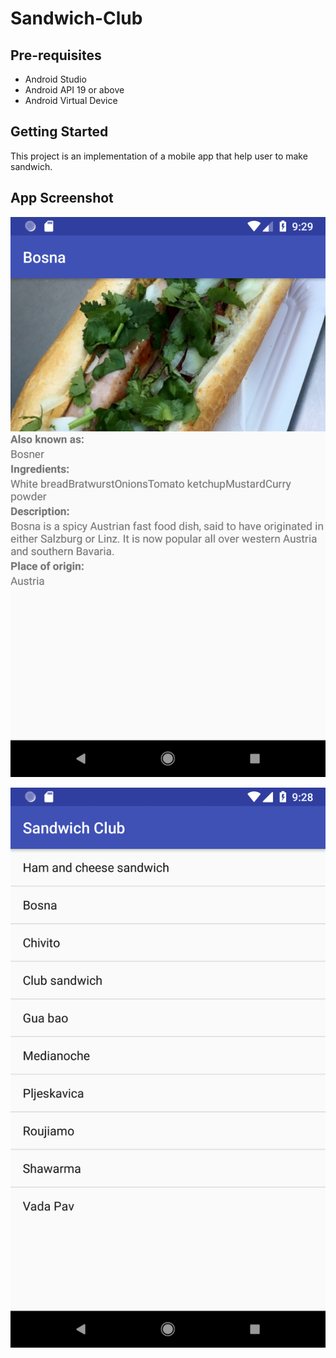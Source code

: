 Sandwich-Club
===================================

Pre-requisites
--------------

- Android Studio
- Android API 19 or above
- Android Virtual Device


Getting Started
---------------

This project is an implementation of a mobile app that help user to make sandwich.


App Screenshot
---------------



![alt text](https://github.com/fengyuwu/Sandwich-Club/blob/master/screenshot/2.png) 



![alt text](https://github.com/fengyuwu/Sandwich-Club/blob/master/screenshot/3.png)
